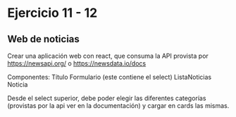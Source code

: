 # Ejercicio 11 - 12

## Web de noticias 

Crear una aplicación web con react, que consuma la API provista por https://newsapi.org/ o https://newsdata.io/docs 

Componentes:
Título
Formulario (este contiene el select)
ListaNoticias
Noticia 

Desde el select superior, debe poder elegir las diferentes categorías (provistas por la api ver en la documentación) y cargar en cards las mismas.


